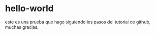 # hello-world

este es una prueba que hago siguiendo los pasos del tutorial de github, muchas gracias.
